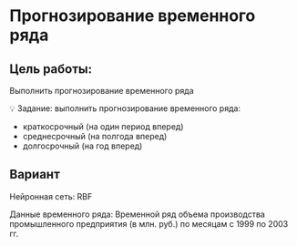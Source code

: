 # Прогнозирование временного ряда 

## Цель работы:

Выполнить прогнозирование временного ряда

<aside>
💡 Задание: выполнить прогнозирование временного ряда:
  
  - краткосрочный (на один период вперед)
  - среднесрочный (на полгода вперед)
  - долгосрочный (на год вперед)

</aside>

## Вариант

Нейронная сеть: RBF
	
Данные временного ряда: Временной ряд объема производства промышленного предприятия (в млн. руб.) по месяцам с 1999 по 2003 гг.
